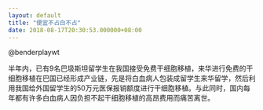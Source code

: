 ```yaml
---
layout: default
title: "便宜不占白不占"
date: 2018-08-17T20:30:53.000000+08:00
---
```


@benderplaywt

半年内，已有9名巴圾斯坦留学生在我国接受免费干细胞移植，来华进行免费的干细胞移植在巴国已经形成产业链，先是将白血病人包装成留学生来华留学，然后利用我国给外国留学生的50万元医保报销额度进行干细胞移植。与此同时，国内每年都有许多白血病人因负担不起干细胞移植的高昂费用而痛苦离世。

